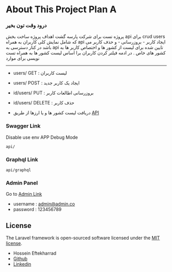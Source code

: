 # About This Project Plan A

### درود وقت تون بخیر 
پروژه تست برای شرکت پارسه گشت اهداف پروژه ساخت بخش api برای crud users
که شامل نمایش کلی کاربران به همراه api ایجاد کاربر - بروزرسانی - و حذف کاربر می باشد 
در کنار دسترسی به api تایین شده برای لیست از کشور ها و اختصاص کاربر ها به کشور های خاص .
در ادمه فیلتر کردن کاربران برا اساس لیست کشور ها به همراه تست نویسی برای موارد 

-----------
- users/ GET : لیست کاربران
- users/ POST : ایجاد یک کاربر جدید
- id/users/ PUT : بروزرسانی اطالعات کاربر  
-  id/users/ DELETE : حذف کاربر
  
- دریافت لیست کشور ها و یا ارزها از طریق
[API](https://restcountries.com/)

### Swagger Link
Disable use env APP Debug Mode
```
api/
```
### Graphql Link
```
api/graphql
```

### Admin Panel 
Go to  [Admin Link](http://127.0.0.1:8000/master/)
- username : admin@admin.co
- password : 123456789

## License

The Laravel framework is open-sourced software licensed under the [MIT license](https://opensource.org/licenses/MIT).


- Hossein Eftekharrad
- [Github](https://github.com/gcorp-llc)
- [Linkedin](https://www.linkedin.com/in/hossein-eftekharrad/)
